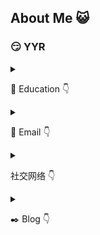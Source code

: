 ## About Me :smiley_cat:
### :smirk: YYR

<details>

 <summary>
  
  :blue_book: Education :point_down:</summary>

 Undergraduate in Shanghai Jiaotong University

</details>

<details>

 <summary>
  
  :email: Email :point_down:</summary>

 yyr0816@sjtu.edu.cn

</details>

<details>

 <summary>
  
  社交网络 :point_down:</summary>

 保护网名，人人有责。

</details>

<details>

 <summary>
  
  :black_nib: Blog :point_down:</summary>

 [YYR's Blogs](https://ad2266.github.io/jekyll_demo/)
 
 ~~几乎~~不更新

</details>
